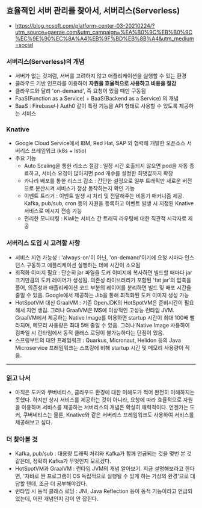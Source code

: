 ## 효율적인 서버 관리를 찾아서, 서버리스(Serverless)
* https://blog.ncsoft.com/platform-center-03-20210224/?utm_source=gaerae.com&utm_campaign=%EA%B0%9C%EB%B0%9C%EC%9E%90%EC%8A%A4%EB%9F%BD%EB%8B%A4&utm_medium=social

### 서버리스(Serverless)의 개념
* 서버가 없는 것처럼, 서버를 고려하지 않고 애플리케이션을 실행할 수 있는 환경
* 클라우드 기반 인프라를 이용하여 **자원을 효율적으로 사용하고 비용을 절감**
* 클라우드와 달리 'on-demand', 즉 요청이 있을 때만 구동됨
* FaaS(Function as a Service) + BaaS(Backend as a Service) 의 개념
* BaaS : Firebase나 Auth0 같이 특정 기능을 API 형태로 사용할 수 있도록 제공하는 서비스

### Knative
* Google Cloud Service에서 IBM, Red Hat, SAP 와 협력해 개발한 오픈소스 서버리스 프레임워크 (k8s + Istio)
* 주요 기능
   * Auto Scaling을 통한 리소스 절감 : 일정 시간 호출되지 않으면 pod을 자동 종료하고, 서비스 요청이 많아지면 pod 개수를 설정한 최댓값까지 확장
   * 카나리 배포를 통한 리스크 감소 : 간단한 설정으로 일부 트래픽만 새로운 버전으로 분산시켜 서비스가 정상 동작하는지 확인 가능
   * 이벤트 트리거 : 이벤트 발생 시 처리 및 전달해주는 비동기 매커니즘 제공. Kafka, pub/sub, cron 등의 자원을 등록하고 이벤트 발생 시 지정된 Knative 서비스로 메시지 전송 가능
   * 편리한 모니터링 : Kiali는 서비스 간 트래픽 라우팅에 대한 직관적 시각자료 제공

### 서버리스 도입 시 고려할 사항
* 서비스 지연 가능성 : 'always-on'이 아닌, 'on-demand'이기에 요청 시마다 인스턴스 구동하고 애플리케이션 실행하는 데에 시간이 소요됨
* 최적화 이미지 필요 : 단순히 jar 파일을 도커 이미지에 복사하면 빌드할 때마다 jar 크기만큼의 도커 레이어가 생성됨. 의존성 라이브러리가 포함된 'fat jar'의 압축을 풀어, 의존성과 애플리케이션 코드 부분의 레이어를 분리하면 빌드 및 배포 시간을 줄일 수 있음. Google에서 제공하는 Jib을 통해 최적화된 도커 이미지 생성 가능
* HotSpotVM 대신 GraalVM : 기존 OpenJDK의 HotSpotVM은 준비시간이 필요해서 지연 생김. 그러나 GraalVM은 MS에 이상적인 고성능 런타임 JVM. GraalVM에서 제공하는 Native Image를 이용하면 startup 시간이 최대 100배 빨라지며, 메모리 사용량은 최대 5배 줄일 수 있음. 그러나 Native Image 사용하여 컴파일 시 런타임에서 동적 클래스 로딩이 불가능하다는 단점이 있음.
* 스프링부트의 대안 프레임워크 : Quarkus, Micronaut, Helidon 등의 Java Microservice 프레임워크는 스프링에 비해 startup 시간 및 메모리 사용량이 적음.

<hr/>

### 읽고 나서
* 아직은 도커와 쿠버네티스, 클라우드 환경에 대한 이해도가 적어 완전히 이해하지는 못했다. 하지만 상시 서비스를 제공하는 것이 아니라, 요청에 따라 효율적으로 자원을 이용하며 서비스를 제공하는 서버리스의 개념은 확실히 매력적이다. 언젠가는 도커, 쿠버네티스는 물론, Knative와 같은 서버리스 프레임워크도 사용하여 서비스를 제공해보고 싶다.

### 더 찾아볼 것
* Kafka, pub/sub : 대용량 트래픽 처리와 Kafka가 함께 언급되는 것을 몇번 본 것 같은데, 정확히 Kafka가 무엇인지 모르겠다. 
* HotSpotVM과 GraalVM : 런타임 JVM의 개념 알아보기. 지금 설명해보라고 한다면, '자바로 짠 프로그램이 OS 독립적으로 실행될 수 있게 하는 가상의 환경'으로 대답할 텐데, 조금 더 공부해야겠다.
* 런타임 시 동적 클래스 로딩 : JNI, Java Reflection 등이 동적 기능이라고 언급되었는데, 어떤 개념인지 감이 안 잡힌다.
